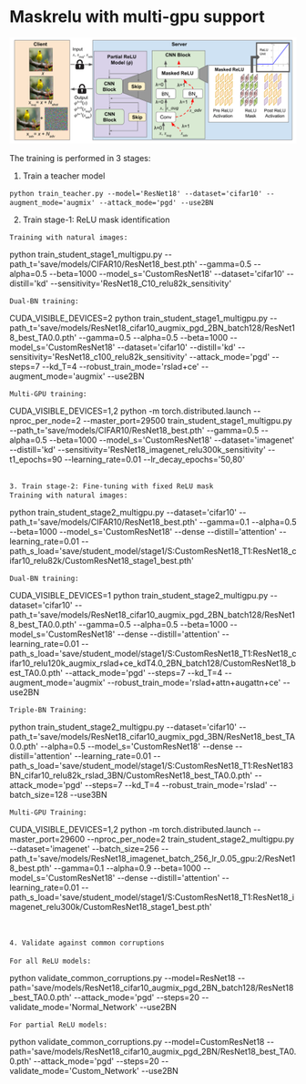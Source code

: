 # Maskrelu with multi-gpu support

<p align="center"> 
    <img src="system_diagram.svg">
</p> 

The training is performed in 3 stages: 

1. Train a teacher model

```
python train_teacher.py --model='ResNet18' --dataset='cifar10' --augment_mode='augmix' --attack_mode='pgd' --use2BN
```

2. Train stage-1: ReLU mask identification
```
Training with natural images:
```
python train_student_stage1_multigpu.py --path_t='save/models/CIFAR10/ResNet18_best.pth' --gamma=0.5 --alpha=0.5 --beta=1000 --model_s='CustomResNet18' --dataset='cifar10' --distill='kd' --sensitivity='ResNet18_C10_relu82k_sensitivity'
```
Dual-BN training:
```
CUDA_VISIBLE_DEVICES=2 python train_student_stage1_multigpu.py --path_t='save/models/ResNet18_cifar10_augmix_pgd_2BN_batch128/ResNet18_best_TA0.0.pth' --gamma=0.5 --alpha=0.5 --beta=1000 --model_s='CustomResNet18' --dataset='cifar10' --distill='kd' --sensitivity='ResNet18_c100_relu82k_sensitivity' --attack_mode='pgd' --steps=7 --kd_T=4 --robust_train_mode='rslad+ce' --augment_mode='augmix' --use2BN 
```
Multi-GPU training:
```
CUDA_VISIBLE_DEVICES=1,2 python -m torch.distributed.launch --nproc_per_node=2 --master_port=29500 train_student_stage1_multigpu.py --path_t='save/models/CIFAR10/ResNet18_best.pth' --gamma=0.5 --alpha=0.5 --beta=1000 --model_s='CustomResNet18' --dataset='imagenet' --distill='kd' --sensitivity='ResNet18_imagenet_relu300k_sensitivity' --t1_epochs=90 --learning_rate=0.01 --lr_decay_epochs='50,80'
```

3. Train stage-2: Fine-tuning with fixed ReLU mask
Training with natural images:
```
python train_student_stage2_multigpu.py --dataset='cifar10' --path_t='save/models/CIFAR10/ResNet18_best.pth' --gamma=0.1 --alpha=0.5 --beta=1000 --model_s='CustomResNet18' --dense --distill='attention' --learning_rate=0.01 --path_s_load='save/student_model/stage1/S:CustomResNet18_T1:ResNet18_cifar10_relu82k/CustomResNet18_stage1_best.pth'
```
Dual-BN training:
```
CUDA_VISIBLE_DEVICES=1 python train_student_stage2_multigpu.py --dataset='cifar10' --path_t='save/models/ResNet18_cifar10_augmix_pgd_2BN_batch128/ResNet18_best_TA0.0.pth' --gamma=0.5 --alpha=0.5 --beta=1000 --model_s='CustomResNet18' --dense --distill='attention' --learning_rate=0.01 --path_s_load='save/student_model/stage1/S:CustomResNet18_T1:ResNet18_cifar10_relu120k_augmix_rslad+ce_kdT4.0_2BN_batch128/CustomResNet18_best_TA0.0.pth' --attack_mode='pgd' --steps=7 --kd_T=4 --augment_mode='augmix' --robust_train_mode='rslad+attn+augattn+ce' --use2BN   
```
Triple-BN Training:
```
python train_student_stage2_multigpu.py --dataset='cifar10' --path_t='save/models/ResNet18_cifar10_augmix_pgd_3BN/ResNet18_best_TA0.0.pth' --alpha=0.5 --model_s='CustomResNet18' --dense --distill='attention' --learning_rate=0.01 --path_s_load='save/student_model/stage1/S:CustomResNet18_T1:ResNet183BN_cifar10_relu82k_rslad_3BN/CustomResNet18_best_TA0.0.pth' --attack_mode='pgd' --steps=7 --kd_T=4 --robust_train_mode='rslad' --batch_size=128 --use3BN
```
Multi-GPU Training:
```
CUDA_VISIBLE_DEVICES=1,2 python -m torch.distributed.launch --master_port=29600 --nproc_per_node=2 train_student_stage2_multigpu.py --dataset='imagenet' --batch_size=256 --path_t='save/models/ResNet18_imagenet_batch_256_lr_0.05_gpu:2/ResNet18_best.pth' --gamma=0.1 --alpha=0.9 --beta=1000 --model_s='CustomResNet18' --dense --distill='attention' --learning_rate=0.01 --path_s_load='save/student_model/stage1/S:CustomResNet18_T1:ResNet18_imagenet_relu300k/CustomResNet18_stage1_best.pth'
```


4. Validate against common corruptions

For all ReLU models:
```
python validate_common_corruptions.py --model=ResNet18 --path='save/models/ResNet18_cifar10_augmix_pgd_2BN_batch128/ResNet18_best_TA0.0.pth' --attack_mode='pgd' --steps=20 --validate_mode='Normal_Network' --use2BN
```
For partial ReLU models:
```
python validate_common_corruptions.py --model=CustomResNet18 --path='save/models/ResNet18_cifar10_augmix_pgd_2BN/ResNet18_best_TA0.0.pth' --attack_mode='pgd' --steps=20 --validate_mode='Custom_Network' --use2BN
```
